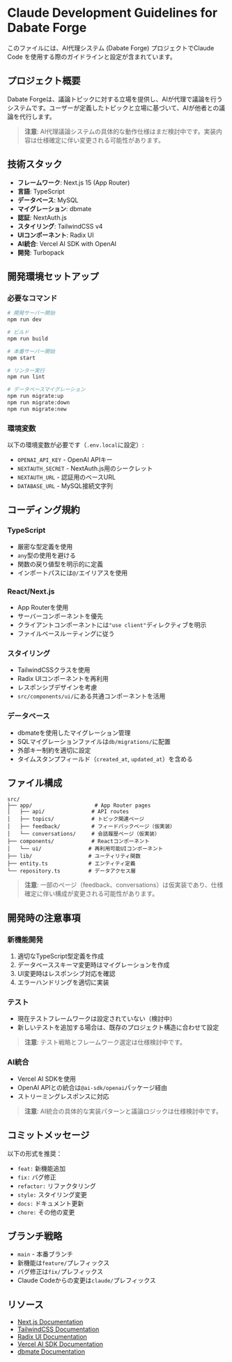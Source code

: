 # Claude Development Guidelines for Dabate Forge

このファイルには、AI代理システム (Dabate Forge) プロジェクトでClaude Code を使用する際のガイドラインと設定が含まれています。

## プロジェクト概要

Dabate Forgeは、議論トピックに対する立場を提供し、AIが代理で議論を行うシステムです。ユーザーが定義したトピックと立場に基づいて、AIが他者との議論を代行します。

> **注意**: AI代理議論システムの具体的な動作仕様はまだ検討中です。実装内容は仕様確定に伴い変更される可能性があります。

## 技術スタック

- **フレームワーク**: Next.js 15 (App Router)
- **言語**: TypeScript
- **データベース**: MySQL
- **マイグレーション**: dbmate
- **認証**: NextAuth.js
- **スタイリング**: TailwindCSS v4
- **UIコンポーネント**: Radix UI
- **AI統合**: Vercel AI SDK with OpenAI
- **開発**: Turbopack

## 開発環境セットアップ

### 必要なコマンド

```bash
# 開発サーバー開始
npm run dev

# ビルド
npm run build

# 本番サーバー開始
npm start

# リンター実行
npm run lint

# データベースマイグレーション
npm run migrate:up
npm run migrate:down
npm run migrate:new
```

### 環境変数

以下の環境変数が必要です（`.env.local`に設定）:
- `OPENAI_API_KEY` - OpenAI APIキー
- `NEXTAUTH_SECRET` - NextAuth.js用のシークレット
- `NEXTAUTH_URL` - 認証用のベースURL
- `DATABASE_URL` - MySQL接続文字列

## コーディング規約

### TypeScript

- 厳密な型定義を使用
- `any`型の使用を避ける
- 関数の戻り値型を明示的に定義
- インポートパスには`@/`エイリアスを使用

### React/Next.js

- App Routerを使用
- サーバーコンポーネントを優先
- クライアントコンポーネントには`"use client"`ディレクティブを明示
- ファイルベースルーティングに従う

### スタイリング

- TailwindCSSクラスを使用
- Radix UIコンポーネントを再利用
- レスポンシブデザインを考慮
- `src/components/ui/`にある共通コンポーネントを活用

### データベース

- dbmateを使用したマイグレーション管理
- SQLマイグレーションファイルは`db/migrations/`に配置
- 外部キー制約を適切に設定
- タイムスタンプフィールド（`created_at`, `updated_at`）を含める

## ファイル構成

```
src/
├── app/                    # App Router pages
│   ├── api/               # API routes
│   ├── topics/            # トピック関連ページ
│   ├── feedback/          # フィードバックページ（仮実装）
│   └── conversations/     # 会話履歴ページ（仮実装）
├── components/            # Reactコンポーネント
│   └── ui/               # 再利用可能UIコンポーネント
├── lib/                  # ユーティリティ関数
├── entity.ts             # エンティティ定義
└── repository.ts         # データアクセス層
```

> **注意**: 一部のページ（feedback、conversations）は仮実装であり、仕様確定に伴い構成が変更される可能性があります。

## 開発時の注意事項

### 新機能開発

1. 適切なTypeScript型定義を作成
2. データベーススキーマ変更時はマイグレーションを作成
3. UI変更時はレスポンシブ対応を確認
4. エラーハンドリングを適切に実装

### テスト

- 現在テストフレームワークは設定されていない（検討中）
- 新しいテストを追加する場合は、既存のプロジェクト構造に合わせて設定

> **注意**: テスト戦略とフレームワーク選定は仕様検討中です。

### AI統合

- Vercel AI SDKを使用
- OpenAI APIとの統合は`@ai-sdk/openai`パッケージ経由
- ストリーミングレスポンスに対応

> **注意**: AI統合の具体的な実装パターンと議論ロジックは仕様検討中です。

## コミットメッセージ

以下の形式を推奨：
- `feat:` 新機能追加
- `fix:` バグ修正
- `refactor:` リファクタリング
- `style:` スタイリング変更
- `docs:` ドキュメント更新
- `chore:` その他の変更

## ブランチ戦略

- `main` - 本番ブランチ
- 新機能は`feature/`プレフィックス
- バグ修正は`fix/`プレフィックス
- Claude Codeからの変更は`claude/`プレフィックス

## リソース

- [Next.js Documentation](https://nextjs.org/docs)
- [TailwindCSS Documentation](https://tailwindcss.com/docs)
- [Radix UI Documentation](https://www.radix-ui.com/docs)
- [Vercel AI SDK Documentation](https://sdk.vercel.ai/docs)
- [dbmate Documentation](https://github.com/amacneil/dbmate)